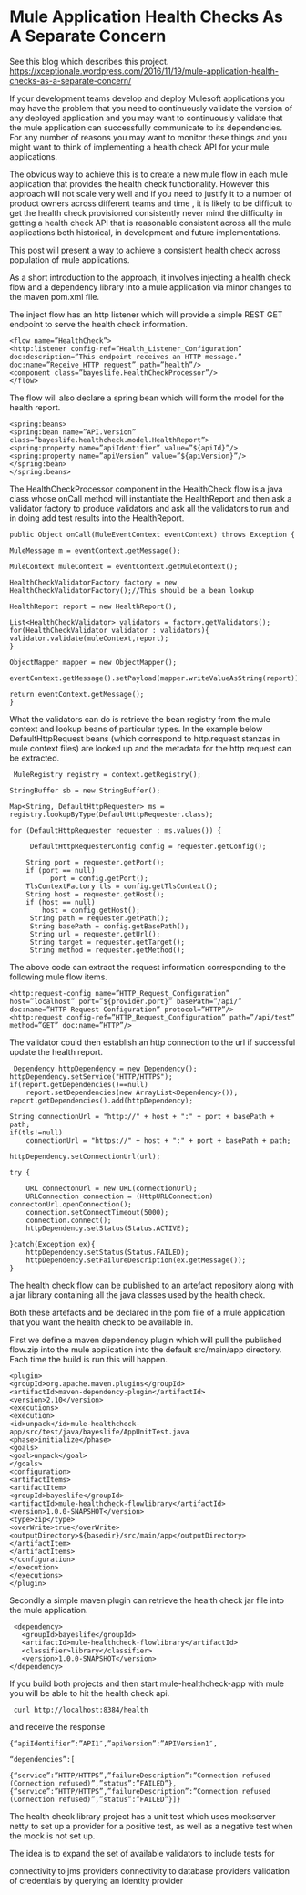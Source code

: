 
# Mule Application Health Checks As A  Separate Concern

See this blog which describes this project.
https://xceptionale.wordpress.com/2016/11/19/mule-application-health-checks-as-a-separate-concern/

If your development teams develop and deploy Mulesoft applications you may have the problem that you need to continuously validate the version of any deployed application and you may want to continuously validate that the mule application can successfully communicate to its dependencies.  For any number of reasons you may want to monitor these things and you might want to think of implementing a health check API for your mule applications.

The obvious way to achieve this is to create a new mule flow in each mule application that provides the health check functionality. However this approach will not scale very well and if you need to justify it to a number of product owners across different teams and time , it is likely to be difficult to get the health check provisioned consistently never mind the difficulty in getting a health check API that is reasonable consistent across all the mule applications both historical, in development and future implementations.

This post will present a way to achieve a consistent health check across population of mule applications.

As a short introduction to the approach, it involves injecting a health check flow and a dependency library into a mule application via minor changes to the maven pom.xml file.

The inject flow has an http listener which will provide a simple REST GET endpoint to serve the health check information.
```
<flow name=”HealthCheck”>
<http:listener config-ref=”Health_Listener_Configuration” doc:description=”This endpoint receives an HTTP message.” doc:name=”Receive HTTP request” path=”health”/>
<component class=”bayeslife.HealthCheckProcessor”/>
</flow>
```
The flow will also declare a spring bean which will form the model for the health report.
```
<spring:beans>
<spring:bean name=”API.Version” class=”bayeslife.healthcheck.model.HealthReport”>
<spring:property name=”apiIdentifier” value=”${apiId}”/>
<spring:property name=”apiVersion” value=”${apiVersion}”/>
</spring:bean>
</spring:beans>
```
The HealthCheckProcessor component in the HealthCheck flow is a java class whose onCall method will instantiate the HealthReport and then ask a validator factory to produce validators and ask all the validators to run and in doing add test results into the HealthReport.

```
public Object onCall(MuleEventContext eventContext) throws Exception {

MuleMessage m = eventContext.getMessage();

MuleContext muleContext = eventContext.getMuleContext();

HealthCheckValidatorFactory factory = new HealthCheckValidatorFactory();//This should be a bean lookup

HealthReport report = new HealthReport();

List<HealthCheckValidator> validators = factory.getValidators();
for(HealthCheckValidator validator : validators){
validator.validate(muleContext,report);
}

ObjectMapper mapper = new ObjectMapper();

eventContext.getMessage().setPayload(mapper.writeValueAsString(report));

return eventContext.getMessage();
}
```
What the validators can do is retrieve the bean registry from the mule context and lookup beans of particular types.  In the example below DefaultHttpRequest beans (which correspond to  http.request stanzas in mule context files) are looked up and the metadata for the http request can be extracted.
```
 MuleRegistry registry = context.getRegistry();

StringBuffer sb = new StringBuffer();

Map<String, DefaultHttpRequester> ms = registry.lookupByType(DefaultHttpRequester.class);

for (DefaultHttpRequester requester : ms.values()) {

     DefaultHttpRequesterConfig config = requester.getConfig();

    String port = requester.getPort();
    if (port == null)
          port = config.getPort();
    TlsContextFactory tls = config.getTlsContext();
    String host = requester.getHost();
    if (host == null)
        host = config.getHost();
     String path = requester.getPath();
     String basePath = config.getBasePath();
     String url = requester.getUrl();
     String target = requester.getTarget();
     String method = requester.getMethod();
```
The above code can extract the request information corresponding to the following mule flow items.
```
<http:request-config name=”HTTP_Request_Configuration” host=”localhost” port=”${provider.port}” basePath=”/api/” doc:name=”HTTP Request Configuration” protocol=”HTTP”/>
<http:request config-ref=”HTTP_Request_Configuration” path=”/api/test” method=”GET” doc:name=”HTTP”/>
```
The validator could then establish an http connection to the url if successful update the health report.
```
 Dependency httpDependency = new Dependency();
httpDependency.setService("HTTP/HTTPS");
if(report.getDependencies()==null)
    report.setDependencies(new ArrayList<Dependency>());
report.getDependencies().add(httpDependency);

String connectionUrl = "http://" + host + ":" + port + basePath + path;
if(tls!=null)
    connectionUrl = "https://" + host + ":" + port + basePath + path;

httpDependency.setConnectionUrl(url);

try {

    URL connectonUrl = new URL(connectionUrl);
    URLConnection connection = (HttpURLConnection) connectonUrl.openConnection();
    connection.setConnectTimeout(5000);
    connection.connect();
    httpDependency.setStatus(Status.ACTIVE);

}catch(Exception ex){
    httpDependency.setStatus(Status.FAILED);
    httpDependency.setFailureDescription(ex.getMessage());
}
```

The health check flow can be published to an artefact repository along with a jar library containing all the java classes used by the health check.

Both these artefacts and be declared in the pom file of a mule application that you want the health check to be available in.

First we define a maven dependency plugin which will pull the published flow.zip into the mule application into the default src/main/app directory.  Each time the build is run this will happen.
```
<plugin>
<groupId>org.apache.maven.plugins</groupId>
<artifactId>maven-dependency-plugin</artifactId>
<version>2.10</version>
<executions>
<execution>
<id>unpack</id>mule-healthcheck-app/src/test/java/bayeslife/AppUnitTest.java
<phase>initialize</phase>
<goals>
<goal>unpack</goal>
</goals>
<configuration>
<artifactItems>
<artifactItem>
<groupId>bayeslife</groupId>
<artifactId>mule-healthcheck-flowlibrary</artifactId>
<version>1.0.0-SNAPSHOT</version>
<type>zip</type>
<overWrite>true</overWrite>
<outputDirectory>${basedir}/src/main/app</outputDirectory>
</artifactItem>
</artifactItems>
</configuration>
</execution>
</executions>
</plugin>
```
Secondly a simple maven plugin can retrieve the health check jar file into the mule application.
```
 <dependency>
   <groupId>bayeslife</groupId>
   <artifactId>mule-healthcheck-flowlibrary</artifactId>
   <classifier>library</classifier>
   <version>1.0.0-SNAPSHOT</version>
</dependency>
```

If you build both projects and then start mule-healthcheck-app with mule you will be able to hit the health check api.
```
 curl http://localhost:8384/health
```
and receive the response
```
{“apiIdentifier”:”API1″,”apiVersion”:”APIVersion1″,

“dependencies”:[

{“service”:”HTTP/HTTPS”,”failureDescription”:”Connection refused (Connection refused)”,”status”:”FAILED”},{“service”:”HTTP/HTTPS”,”failureDescription”:”Connection refused (Connection refused)”,”status”:”FAILED”}]}
```
The health check library project has a unit test which uses  mockserver netty to set up a provider for a positive test, as well as a negative test when the mock is not set up.

The idea is to expand the set of available validators to include tests for

connectivity to jms providers
connectivity to database providers
validation of credentials by querying an identity provider
